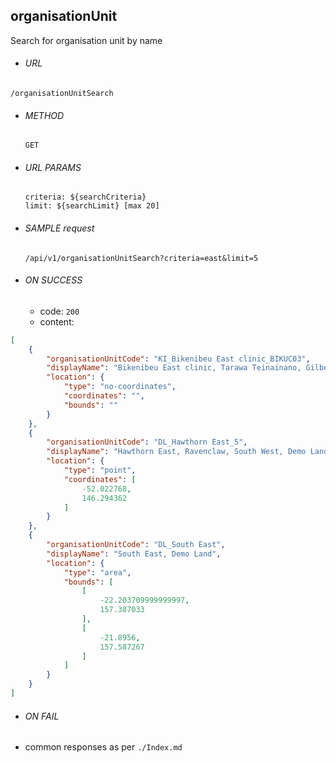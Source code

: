## organisationUnit

Search for organisation unit by name

* ###### URL

 `/organisationUnitSearch`

* ###### METHOD

  `GET`

* ###### URL PARAMS

  ```
  criteria: ${searchCriteria}
  limit: ${searchLimit} [max 20]
  ```

* ###### SAMPLE request

  `/api/v1/organisationUnitSearch?criteria=east&limit=5`

* ###### ON SUCCESS
  * code:  `200`
  * content:
```json
[
    {
        "organisationUnitCode": "KI_Bikenibeu East clinic_BIKUC03",
        "displayName": "Bikenibeu East clinic, Tarawa Teinainano, Gilbert Islands, Kiribati",
        "location": {
            "type": "no-coordinates",
            "coordinates": "",
            "bounds": ""
        }
    },
    {
        "organisationUnitCode": "DL_Hawthorn East_5",
        "displayName": "Hawthorn East, Ravenclaw, South West, Demo Land",
        "location": {
            "type": "point",
            "coordinates": [
                -52.022768,
                146.294362
            ]
        }
    },
    {
        "organisationUnitCode": "DL_South East",
        "displayName": "South East, Demo Land",
        "location": {
            "type": "area",
            "bounds": [
                [
                    -22.203709999999997,
                    157.387033
                ],
                [
                    -21.8956,
                    157.587267
                ]
            ]
        }
    }
]
```

* ###### ON FAIL
 * common responses as per `./Index.md`
